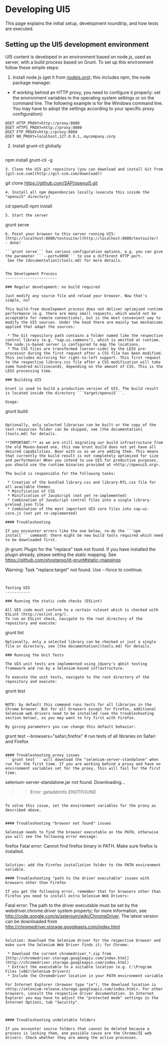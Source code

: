 
Developing UI5
==============

This page explains the initial setup, development roundtrip, and how tests are executed.

Setting up the UI5 development environment
------------------------------------------

UI5 content is developed in an environment based on node.js, used as server, with a build process based on Grunt. To set up this environment follow these simple steps:

1. Install node.js (get it from  [nodejs.org](http://nodejs.org/)); this includes npm, the node package manager.
  * If working behind an HTTP proxy, you need to configure it properly: set the environment variables in the operating system settings or on the command line. The following example is for the Windows command line. You may have to adopt the settings according to your specific proxy configuration):
  ```
@SET HTTP_PROXY=http://proxy:8080
@SET HTTPS_PROXY=http://proxy:8080
@SET FTP_PROXY=http://proxy:8080
@SET NO_PROXY=localhost,127.0.0.1,.mycompany.corp
```
2. Install grunt-cli globally

   ```
npm install grunt-cli -g
```
3. Clone the UI5 git repository (you can download and install Git from  [git-scm.com](http://git-scm.com/download))

   ```
git clone https://github.com/SAP/openui5.git
```
4. Install all npm dependencies locally (execute this inside the "openui5" directory)

   ```
cd openui5
npm install
```
5. Start the server

   ```
 grunt serve
```
6. Point your browser to this server running UI5: [http://localhost:8080/testsuite/](http://localhost:8080/testsuite/)  - done!

```grunt serve``` has various configuration options, e.g. you can give the parameter ```--port=9090``` to use a different HTTP port.
 See the [documentation](tools.md) for more details.


The Development Process
-----------------------

### Regular development: no build required

Just modify any source file and reload your browser. Now that's simple, no?

This build-free development process does not deliver optimized runtime performance (e.g. there are many small requests, which would not be acceptable for remote connections), but is the most convenient way to modify the UI5 sources. Under the hood there are mainly two mechanisms applied that adapt the sources:

 * The Git repository path contains a folder named like the respective control library (e.g. "sap.ui.commons"), which is omitted at runtime. The node.js-based server is configured to map the locations.
 * The CSS files are transformed (server-side) by the LESS pre-processor during the first request after a CSS file has been modified. This includes mirroring for right-to-left support. This first request to the respective library.css file after a CSS modification will take some hundred milliseconds, depending on the amount of CSS. This is the LESS processing time.

### Building UI5

Grunt is used to build a production version of UI5. The build result is located inside the directory ```target/openui5```.

Usage:
```
grunt build
```

Optionally, only selected libraries can be built or the copy of the test-resources folder can be skipped, see [the documentation](tools.md) for details.

**IMPORTANT:** as we are still migrating our build infrastructure from the old Maven-based one, this new Grunt build does not yet have all desired capabilities. Bear with us as we are adding them. This means that currently the build result is not completely optimized for size and performance! When you intend to use UI5 for productive purposes, you should use the runtime binaries provided at <http://openui5.org>.

The build is responsible for the following tasks:

 * Creation of the bundled library.css and library-RTL.css file for all available themes
 * Minification of CSS
 * Minification of JavaScript (not yet re-implemented)
 * Combination of JavaScript control files into a single library-preload.json file
 * Combination of the most important UI5 core files into sap-ui-core.js (not yet re-implemented)

#### Troubleshooting

If you encounter errors like the one below, re-do the ```npm install``` command: there might be new build tools required which need to be downloaded first.

```
jit-grunt: Plugin for the "replace" task not found.
If you have installed the plugin already, please setting the static mapping.
See https://github.com/shootaroo/jit-grunt#static-mappings

Warning: Task "replace:target" not found. Use --force to continue.
```


Testing UI5
-----------

### Running the static code checks (ESLint)

All UI5 code must conform to a certain ruleset which is checked with ESLint (http://eslint.org/).  
To run an ESLint check, navigate to the root directory of the repository and execute:
```
grunt lint
```
Optionally, only a selected library can be checked or just a single file or directory, see [the documentation](tools.md) for details.

### Running the Unit Tests

The UI5 unit tests are implemented using jQuery's qUnit testing framework and run by a Selenium-based infrastructure.

To execute the unit tests, navigate to the root directory of the repository and execute:
```
grunt test
```

NOTE: by default this command runs tests for all libraries in the Chrome browser. But for all browsers except for Firefox, additional Selenium web drivers need to be installed (see the troubleshooting section below), so you may want to try first with Firefox.

By giving parameters you can change this default behavior:

```
grunt test --browsers="safari,firefox"   # run tests of all libraries on Safari and Firefox
```

#### Troubleshooting proxy issues
```grunt test``` will download the "selenium-server-standalone" when run for the first time. If you are working behind a proxy and have no environment variables set for the proxy, this will fail for the first time:

```
selenium-server-standalone.jar not found. Downloading...
>> Error: getaddrinfo ENOTFOUND
```

To solve this issue, set the environment variables for the proxy as described above.


#### Troubleshooting "browser not found" issues

Selenium needs to find the browser executable on the PATH, otherwise you will see the following error message:

```
firefox
Fatal error: Cannot find firefox binary in PATH. Make sure firefox is installed.
```

Solution: add the Firefox installation folder to the PATH environment variable.

#### Troubleshooting "path to the driver executable" issues with browsers other than Firefox

If you get the following error, remember that for browsers other than Firefox you need to install extra Selenium Web Drivers:

```
Fatal error: The path to the driver executable must be set by the webdriver.chrome.driver system property; for more information, see http://code.google.com/p/selenium/wiki/ChromeDriver. The latest version can be downloaded from http://chromedriver.storage.googleapis.com/index.html
```

Solution: download the Selenium driver for the respective browser and make sure the Selenium Web Driver finds it; for Chrome:

 * Download the current chromedriver_*.zip from  [http://chromedriver.storage.googleapis.com/index.html](http://chromedriver.storage.googleapis.com/index.html)
 * Extract the executable to a suitable location (e.g. C:\Program Files (x86)\Selenium Drivers)
 * Include the ChromeDriver location in your PATH environment variable

For Internet Explorer (browser type "ie"), the download location is <http://selenium-release.storage.googleapis.com/index.html>. For other browsers, consult the respective driver documentation. In Internet Explorer you may have to adjust the "protected mode" settings in the Internet Options, tab "Security".



#### Troubleshooting undeletable folders

If you encounter source folders that cannot be deleted because a process is locking them, one possible cause are the Chrome/IE web drivers. Check whether they are among the active processes.
